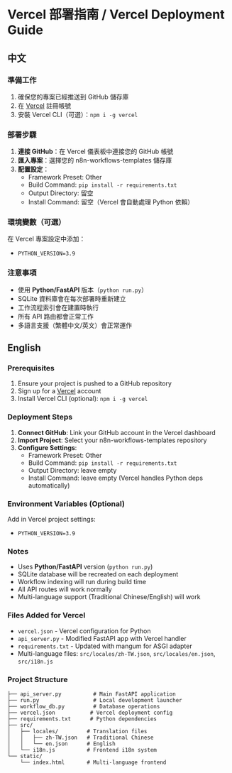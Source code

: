 # Vercel 部署指南 / Vercel Deployment Guide

## 中文

### 準備工作
1. 確保您的專案已經推送到 GitHub 儲存庫
2. 在 [Vercel](https://vercel.com) 註冊帳號
3. 安裝 Vercel CLI（可選）：`npm i -g vercel`

### 部署步驟
1. **連接 GitHub**：在 Vercel 儀表板中連接您的 GitHub 帳號
2. **匯入專案**：選擇您的 n8n-workflows-templates 儲存庫
3. **配置設定**：
   - Framework Preset: Other
   - Build Command: `pip install -r requirements.txt`
   - Output Directory: 留空
   - Install Command: 留空（Vercel 會自動處理 Python 依賴）

### 環境變數（可選）
在 Vercel 專案設定中添加：
- `PYTHON_VERSION=3.9`

### 注意事項
- 使用 **Python/FastAPI** 版本（`python run.py`）
- SQLite 資料庫會在每次部署時重新建立
- 工作流程索引會在建置時執行
- 所有 API 路由都會正常工作
- 多語言支援（繁體中文/英文）會正常運作

## English

### Prerequisites
1. Ensure your project is pushed to a GitHub repository
2. Sign up for a [Vercel](https://vercel.com) account
3. Install Vercel CLI (optional): `npm i -g vercel`

### Deployment Steps
1. **Connect GitHub**: Link your GitHub account in the Vercel dashboard
2. **Import Project**: Select your n8n-workflows-templates repository
3. **Configure Settings**:
   - Framework Preset: Other
   - Build Command: `pip install -r requirements.txt`
   - Output Directory: leave empty
   - Install Command: leave empty (Vercel handles Python deps automatically)

### Environment Variables (Optional)
Add in Vercel project settings:
- `PYTHON_VERSION=3.9`

### Notes
- Uses **Python/FastAPI** version (`python run.py`)
- SQLite database will be recreated on each deployment
- Workflow indexing will run during build time
- All API routes will work normally
- Multi-language support (Traditional Chinese/English) will work

### Files Added for Vercel
- `vercel.json` - Vercel configuration for Python
- `api_server.py` - Modified FastAPI app with Vercel handler
- `requirements.txt` - Updated with mangum for ASGI adapter
- Multi-language files: `src/locales/zh-TW.json`, `src/locales/en.json`, `src/i18n.js`

### Project Structure
```
├── api_server.py          # Main FastAPI application
├── run.py                 # Local development launcher
├── workflow_db.py         # Database operations
├── vercel.json           # Vercel deployment config
├── requirements.txt      # Python dependencies
├── src/
│   ├── locales/         # Translation files
│   │   ├── zh-TW.json   # Traditional Chinese
│   │   └── en.json      # English
│   └── i18n.js          # Frontend i18n system
└── static/
    └── index.html       # Multi-language frontend
```